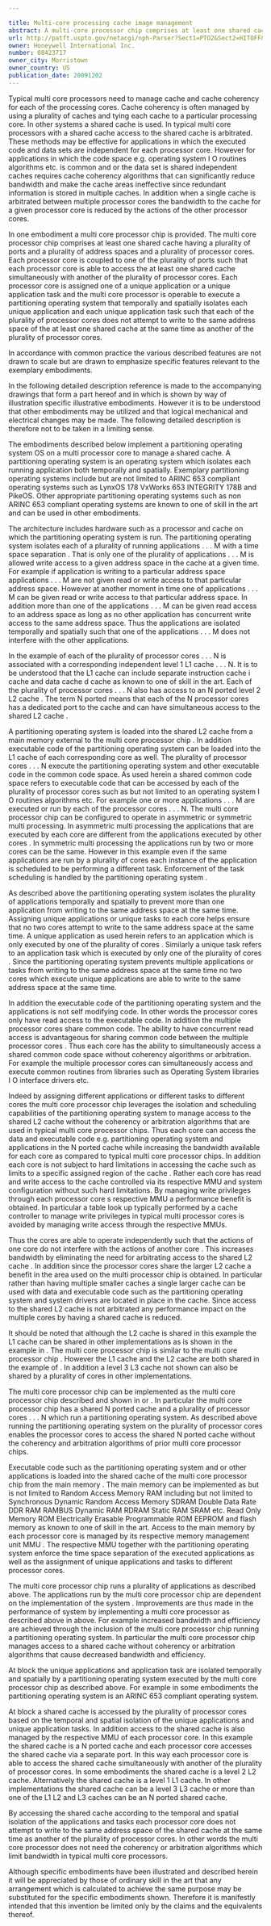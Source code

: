 ```yaml
---

title: Multi-core processing cache image management
abstract: A multi-core processor chip comprises at least one shared cache having a plurality of ports and a plurality of address spaces and a plurality of processor cores. Each processor core is coupled to one of the plurality of ports such that each processor core is able to access the at least one shared cache simultaneously with another of the plurality of processor cores. Each processor core is assigned one of a unique application or a unique application task and the multi-core processor is operable to execute a partitioning operating system that temporally and spatially isolates each unique application and each unique application task such that each of the plurality of processor cores does not attempt to write to the same address space of the at least one shared cache at the same time as another of the plurality of processor cores.
url: http://patft.uspto.gov/netacgi/nph-Parser?Sect1=PTO2&Sect2=HITOFF&p=1&u=%2Fnetahtml%2FPTO%2Fsearch-adv.htm&r=1&f=G&l=50&d=PALL&S1=08423717&OS=08423717&RS=08423717
owner: Honeywell International Inc.
number: 08423717
owner_city: Morristown
owner_country: US
publication_date: 20091202
---
```

Typical multi core processors need to manage cache and cache coherency for each of the processing cores. Cache coherency is often managed by using a plurality of caches and tying each cache to a particular processing core. In other systems a shared cache is used. In typical multi core processors with a shared cache access to the shared cache is arbitrated. These methods may be effective for applications in which the executed code and data sets are independent for each processor core. However for applications in which the code space e.g. operating system I O routines algorithms etc. is common and or the data set is shared independent caches requires cache coherency algorithms that can significantly reduce bandwidth and make the cache areas ineffective since redundant information is stored in multiple caches. In addition when a single cache is arbitrated between multiple processor cores the bandwidth to the cache for a given processor core is reduced by the actions of the other processor cores.

In one embodiment a multi core processor chip is provided. The multi core processor chip comprises at least one shared cache having a plurality of ports and a plurality of address spaces and a plurality of processor cores. Each processor core is coupled to one of the plurality of ports such that each processor core is able to access the at least one shared cache simultaneously with another of the plurality of processor cores. Each processor core is assigned one of a unique application or a unique application task and the multi core processor is operable to execute a partitioning operating system that temporally and spatially isolates each unique application and each unique application task such that each of the plurality of processor cores does not attempt to write to the same address space of the at least one shared cache at the same time as another of the plurality of processor cores.

In accordance with common practice the various described features are not drawn to scale but are drawn to emphasize specific features relevant to the exemplary embodiments.

In the following detailed description reference is made to the accompanying drawings that form a part hereof and in which is shown by way of illustration specific illustrative embodiments. However it is to be understood that other embodiments may be utilized and that logical mechanical and electrical changes may be made. The following detailed description is therefore not to be taken in a limiting sense.

The embodiments described below implement a partitioning operating system OS on a multi processor core to manage a shared cache. A partitioning operating system is an operating system which isolates each running application both temporally and spatially. Exemplary partitioning operating systems include but are not limited to ARINC 653 compliant operating systems such as LynxOS 178 VxWorks 653 INTEGRITY 178B and PikeOS. Other appropriate partitioning operating systems such as non ARINC 653 compliant operating systems are known to one of skill in the art and can be used in other embodiments.

The architecture includes hardware such as a processor and cache on which the partitioning operating system is run. The partitioning operating system isolates each of a plurality of running applications . . . M with a time space separation . That is only one of the plurality of applications . . . M is allowed write access to a given address space in the cache at a given time. For example if application is writing to a particular address space applications . . . M are not given read or write access to that particular address space. However at another moment in time one of applications . . . M can be given read or write access to that particular address space. In addition more than one of the applications . . . M can be given read access to an address space as long as no other application has concurrent write access to the same address space. Thus the applications are isolated temporally and spatially such that one of the applications . . . M does not interfere with the other applications.

In the example of each of the plurality of processor cores . . . N is associated with a corresponding independent level 1 L1 cache . . . N. It is to be understood that the L1 cache can include separate instruction cache i cache and data cache d cache as known to one of skill in the art. Each of the plurality of processor cores . . . N also has access to an N ported level 2 L2 cache . The term N ported means that each of the N processor cores has a dedicated port to the cache and can have simultaneous access to the shared L2 cache .

A partitioning operating system is loaded into the shared L2 cache from a main memory external to the multi core processor chip . In addition executable code of the partitioning operating system can be loaded into the L1 cache of each corresponding core as well. The plurality of processor cores . . . N execute the partitioning operating system and other executable code in the common code space. As used herein a shared common code space refers to executable code that can be accessed by each of the plurality of processor cores such as but not limited to an operating system I O routines algorithms etc. For example one or more applications . . . M are executed or run by each of the processor cores . . . N. The multi core processor chip can be configured to operate in asymmetric or symmetric multi processing. In asymmetric multi processing the applications that are executed by each core are different from the applications executed by other cores . In symmetric multi processing the applications run by two or more cores can be the same. However in this example even if the same applications are run by a plurality of cores each instance of the application is scheduled to be performing a different task. Enforcement of the task scheduling is handled by the partitioning operating system .

As described above the partitioning operating system isolates the plurality of applications temporally and spatially to prevent more than one application from writing to the same address space at the same time. Assigning unique applications or unique tasks to each core helps ensure that no two cores attempt to write to the same address space at the same time. A unique application as used herein refers to an application which is only executed by one of the plurality of cores . Similarly a unique task refers to an application task which is executed by only one of the plurality of cores . Since the partitioning operating system prevents multiple applications or tasks from writing to the same address space at the same time no two cores which execute unique applications are able to write to the same address space at the same time.

In addition the executable code of the partitioning operating system and the applications is not self modifying code. In other words the processor cores only have read access to the executable code. In addition the multiple processor cores share common code. The ability to have concurrent read access is advantageous for sharing common code between the multiple processor cores . Thus each core has the ability to simultaneously access a shared common code space without coherency algorithms or arbitration. For example the multiple processor cores can simultaneously access and execute common routines from libraries such as Operating System libraries I O interface drivers etc.

Indeed by assigning different applications or different tasks to different cores the multi core processor chip leverages the isolation and scheduling capabilities of the partitioning operating system to manage access to the shared L2 cache without the coherency or arbitration algorithms that are used in typical multi core processor chips. Thus each core can access the data and executable code e.g. partitioning operating system and applications in the N ported cache while increasing the bandwidth available for each core as compared to typical multi core processor chips. In addition each core is not subject to hard limitations in accessing the cache such as limits to a specific assigned region of the cache . Rather each core has read and write access to the cache controlled via its respective MMU and system configuration without such hard limitations. By managing write privileges through each processor core s respective MMU a performance benefit is obtained. In particular a table look up typically performed by a cache controller to manage write privileges in typical multi processor cores is avoided by managing write access through the respective MMUs.

Thus the cores are able to operate independently such that the actions of one core do not interfere with the actions of another core . This increases bandwidth by eliminating the need for arbitrating access to the shared L2 cache . In addition since the processor cores share the larger L2 cache a benefit in the area used on the multi processor chip is obtained. In particular rather than having multiple smaller caches a single larger cache can be used with data and executable code such as the partitioning operating system and system drivers are located in place in the cache. Since access to the shared L2 cache is not arbitrated any performance impact on the multiple cores by having a shared cache is reduced.

It should be noted that although the L2 cache is shared in this example the L1 cache can be shared in other implementations as is shown in the example in . The multi core processor chip is similar to the multi core processor chip . However the L1 cache and the L2 cache are both shared in the example of . In addition a level 3 L3 cache not shown can also be shared by a plurality of cores in other implementations.

The multi core processor chip can be implemented as the multi core processor chip described and shown in or . In particular the multi core processor chip has a shared N ported cache and a plurality of processor cores . . . N which run a partitioning operating system. As described above running the partitioning operating system on the plurality of processor cores enables the processor cores to access the shared N ported cache without the coherency and arbitration algorithms of prior multi core processor chips.

Executable code such as the partitioning operating system and or other applications is loaded into the shared cache of the multi core processor chip from the main memory . The main memory can be implemented as but is not limited to Random Access Memory RAM including but not limited to Synchronous Dynamic Random Access Memory SDRAM Double Data Rate DDR RAM RAMBUS Dynamic RAM RDRAM Static RAM SRAM etc. Read Only Memory ROM Electrically Erasable Programmable ROM EEPROM and flash memory as known to one of skill in the art. Access to the main memory by each processor core is managed by its respective memory management unit MMU . The respective MMU together with the partitioning operating system enforce the time space separation of the executed applications as well as the assignment of unique applications and tasks to different processor cores.

The multi core processor chip runs a plurality of applications as described above. The applications run by the multi core processor chip are dependent on the implementation of the system . Improvements are thus made in the performance of system by implementing a multi core processor as described above in above. For example increased bandwidth and efficiency are achieved through the inclusion of the multi core processor chip running a partitioning operating system. In particular the multi core processor chip manages access to a shared cache without coherency or arbitration algorithms that cause decreased bandwidth and efficiency.

At block the unique applications and application task are isolated temporally and spatially by a partitioning operating system executed by the multi core processor chip as described above. For example in some embodiments the partitioning operating system is an ARINC 653 compliant operating system.

At block a shared cache is accessed by the plurality of processor cores based on the temporal and spatial isolation of the unique applications and unique application tasks. In addition access to the shared cache is also managed by the respective MMU of each processor core. In this example the shared cache is a N ported cache and each processor core accesses the shared cache via a separate port. In this way each processor core is able to access the shared cache simultaneously with another of the plurality of processor cores. In some embodiments the shared cache is a level 2 L2 cache. Alternatively the shared cache is a level 1 L1 cache. In other implementations the shared cache can be a level 3 L3 cache or more than one of the L1 L2 and L3 caches can be an N ported shared cache.

By accessing the shared cache according to the temporal and spatial isolation of the applications and tasks each processor core does not attempt to write to the same address space of the shared cache at the same time as another of the plurality of processor cores. In other words the multi core processor does not need the coherency or arbitration algorithms which limit bandwidth in typical multi core processors.

Although specific embodiments have been illustrated and described herein it will be appreciated by those of ordinary skill in the art that any arrangement which is calculated to achieve the same purpose may be substituted for the specific embodiments shown. Therefore it is manifestly intended that this invention be limited only by the claims and the equivalents thereof.

